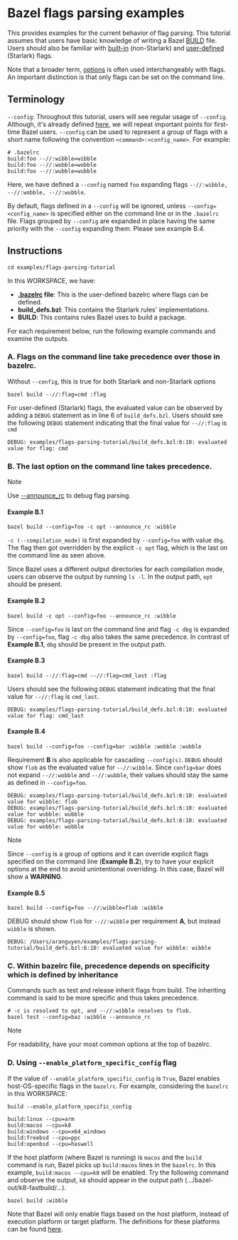 Bazel flags parsing examples
========================

This provides examples for the current behavior of flag parsing. This tutorial assumes that users have basic knowledge of writing a Bazel [BUILD](https://bazel.build/concepts/build-files) file. Users should also be familiar with [built-in](https://bazel.build/docs/configurable-attributes#built-in-flags) (non-Starlark) and [user-defined](https://bazel.build/docs/configurable-attributes#custom-flags) (Starlark) flags. 

Note that a broader term, [options](https://bazel.build/reference/command-line-reference#option-syntax) is often used interchangeably with flags. An important distinction is that only flags can be set on the command line. 

Terminology
-----------
`--config`: Throughout this tutorial, users will see regular usage of `--config`. Although, it's already defined [here](https://docs.bazel.build/guide.html#bazelrc), we will repeat important points for first-time Bazel users.
`--config` can be used to represent a group of flags with a short name following the convention `<command>:<config_name>`. For example:

```
# .bazelrc
build:foo --//:wibble=wibble
build:foo --//:wobble=wobble
build:foo --//:wubble=wubble
```
Here, we have defined a `--config` named `foo` expanding flags `--//:wibble, --//:wobble, --//:wubble`.

By default, flags defined in a `--config` will be ignored, unless `--config=<config_name>` is specified either on the command line or in the `.bazelrc` file. Flags grouped by `--config` are expanded in place having the same priority with the `--config` expanding them. Please see example B.4.

Instructions
------------

```
cd examples/flags-parsing-tutorial
```
In this WORKSPACE, we have:
* **[.bazelrc](https://docs.bazel.build/guide.html#bazelrc-the-bazel-configuration-file) file**: This is the user-defined bazelrc where flags can be defined.
* **build_defs.bzl**: This contains the Starlark rules' implementations.
* **BUILD**: This contains rules Bazel uses to build a package.

For each requirement below, run the following example commands and examine the outputs. 

### A. Flags on the command line take precedence over those in bazelrc.
Without `--config`, this is true for both Starlark and non-Starlark options
```
bazel build --//:flag=cmd :flag
```
For user-defined (Starlark) flags, the evaluated value can be observed by adding a `DEBUG` statement as in line 6 of `build_defs.bzl`. Users should see the following `DEBUG` statement indicating that the final value for `--//:flag` is `cmd`
```
DEBUG: examples/flags-parsing-tutorial/build_defs.bzl:6:10: evaluated value for flag: cmd
```
### B. The last option on the command line takes precedence.

> [!NOTE]
> Use [--announce_rc](https://docs.bazel.build/user-manual.html#flag--announce_rc) to debug flag parsing.

#### Example B.1

```
bazel build --config=foo -c opt --announce_rc :wibble
```
`-c (--compilation_mode)` is first expanded by `--config=foo` with value `dbg`. The flag then got overridden by the explicit `-c opt` flag, which is the last on the command line as seen above. 

Since Bazel uses a different output directories for each compilation mode, users can observe the output by running `ls -l`. In the output path, `opt` should be present.

#### Example B.2

```
bazel build -c opt --config=foo --announce_rc :wibble
```
Since `--config=foo` is last on the command line and flag `-c dbg` is expanded by `--config=foo`, flag `-c dbg` also takes the same precedence. In contrast of <b>Example B.1</b>, `dbg` should be present in the output path.

#### Example B.3

```
bazel build --//:flag=cmd --//:flag=cmd_last :flag
```
Users should see the following `DEBUG` statement indicating that the final value for `--//:flag` is `cmd_last`.
```
DEBUG: examples/flags-parsing-tutorial/build_defs.bzl:6:10: evaluated value for flag: cmd_last
```

#### Example B.4

```
bazel build --config=foo --config=bar :wibble :wobble :wubble
```
Requirement <b>B</b> is also applicable for cascading `--config(s)`. `DEBUG` should show `flob` as the evaluated value for `--//:wibble`. Since `config=bar` does not expand `--//:wobble` and `--//:wubble`, their values should stay the same as defined in `--config=foo`.
```
DEBUG: examples/flags-parsing-tutorial/build_defs.bzl:6:10: evaluated value for wibble: flob
DEBUG: examples/flags-parsing-tutorial/build_defs.bzl:6:10: evaluated value for wubble: wubble
DEBUG: examples/flags-parsing-tutorial/build_defs.bzl:6:10: evaluated value for wobble: wobble
```

> [!NOTE]
> Since `--config` is a group of options and it can override explicit flags specified on the command line (**Example B.2**), try to have your explicit options at the end to avoid unintentional overriding. In this case, Bazel will show a **WARNING**.

#### Example B.5

```
bazel build --config=foo --//:wibble=flob :wibble
```
DEBUG should show `flob` for `--//:wibble` per requirement <b>A</b>, but instead `wibble` is shown.
```
DEBUG: /Users/aranguyen/examples/flags-parsing-tutorial/build_defs.bzl:6:10: evaluated value for wibble: wibble
```

### C. Within bazelrc file, precedence depends on specificity which is defined by inheritance

Commands such as test and release inherit flags from build. The inheriting command is said to be more specific and thus takes precedence.
```
# -c is resolved to opt, and --//:wibble resolves to flob.
bazel test --config=baz :wibble --announce_rc
```

> [!NOTE]
> For readability, have your most common options at the top of bazelrc.

### D. Using `--enable_platform_specific_config` flag

If the value of `--enable_platform_specific_config` is `True`, Bazel enables host-OS-specific flags in the `bazelrc`. For example, considering the `bazelrc` in this WORKSPACE:
```
build --enable_platform_specific_config

build:linux --cpu=arm
build:macos --cpu=k8
build:windows --cpu=x64_windows
build:freebsd --cpu=ppc
build:openbsd --cpu=haswell
```
If the host platform (where Bazel is running) is `macos` and the `build` command is run, Bazel picks up `build:macos` lines in the `bazelrc`. In this example, `build:macos --cpu=k8` will be enabled. Try the following command and observe the output, `k8` should appear in the output path (.../bazel-out/k8-fastbuild/...).
```
bazel build :wibble
```
Note that Bazel will only enable flags based on the host platform, instead of execution platform or target platform. The definitions for these platforms can be found [here](https://docs.bazel.build/platforms.html). 

